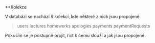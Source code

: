 **Kolekce

V databázi se nachází 6 kolekcí, kde některé z nich jsou propojené. 

> users
> lectures
> homeworks
> apologies
> payments
> paymentRequests

Pokusím se je postupně projít, říct k čemu slouží a jak jsou propojené.
